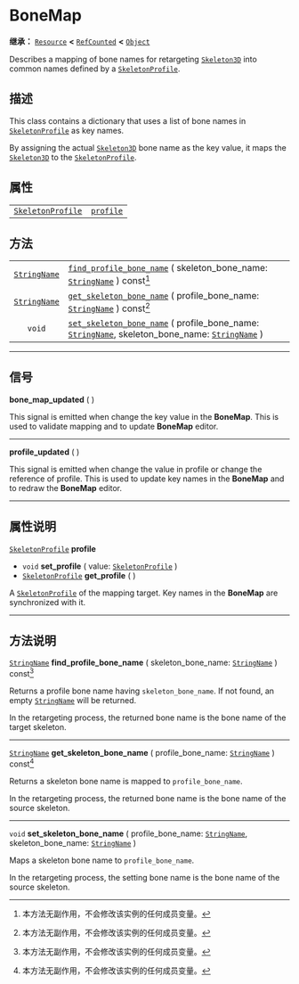 <!-- ⚠ 请勿编辑本文件 ⚠ -->
<!-- 本文档使用脚本从 WeDot 引擎源码仓库生成。 -->
<!-- 生成脚本：https://github.com/WeDot-Engine/WeDot/tree/4.3/doc/tools/make_md.py； -->
<!-- 原文件：https://github.com/WeDot-Engine/WeDot/tree/4.3/doc/classes/BoneMap.xml。 -->

<div id="_class_bonemap"></div>

# BoneMap

**继承：** [`Resource`](class_resource.md) **<** [`RefCounted`](class_refcounted.md) **<** [`Object`](class_object.md)

Describes a mapping of bone names for retargeting [`Skeleton3D`](class_skeleton3d.md) into common names defined by a [`SkeletonProfile`](class_skeletonprofile.md).

## 描述

This class contains a dictionary that uses a list of bone names in [`SkeletonProfile`](class_skeletonprofile.md) as key names.

By assigning the actual [`Skeleton3D`](class_skeleton3d.md) bone name as the key value, it maps the [`Skeleton3D`](class_skeleton3d.md) to the [`SkeletonProfile`](class_skeletonprofile.md).

## 属性

|||
|:-:|:--|
| [`SkeletonProfile`](class_skeletonprofile.md) | [`profile`](#class_bonemap_property_profile) |

## 方法

|||
|:-:|:--|
| [`StringName`](class_stringname.md) | [`find_profile_bone_name`](#class_bonemap_method_find_profile_bone_name) ( skeleton_bone_name: [`StringName`](class_stringname.md) ) const[^const]                                           |
| [`StringName`](class_stringname.md) | [`get_skeleton_bone_name`](#class_bonemap_method_get_skeleton_bone_name) ( profile_bone_name: [`StringName`](class_stringname.md) ) const[^const]                                            |
| `void`                              | [`set_skeleton_bone_name`](#class_bonemap_method_set_skeleton_bone_name) ( profile_bone_name: [`StringName`](class_stringname.md), skeleton_bone_name: [`StringName`](class_stringname.md) ) |

<!-- rst-class:: classref-section-separator -->

---

## 信号

<div id="_class_class_bonemap_signal_bone_map_updated"></div>

**bone_map_updated** ( ) <div id="class_bonemap_signal_bone_map_updated"></div>

This signal is emitted when change the key value in the **BoneMap**. This is used to validate mapping and to update **BoneMap** editor.

<!-- rst-class:: classref-item-separator -->

---

<div id="_class_class_bonemap_signal_profile_updated"></div>

**profile_updated** ( ) <div id="class_bonemap_signal_profile_updated"></div>

This signal is emitted when change the value in profile or change the reference of profile. This is used to update key names in the **BoneMap** and to redraw the **BoneMap** editor.

<!-- rst-class:: classref-section-separator -->

---

## 属性说明

<div id="_class_bonemap_property_profile"></div>

[`SkeletonProfile`](class_skeletonprofile.md) **profile** <div id="class_bonemap_property_profile"></div>

- `void` **set_profile** ( value: [`SkeletonProfile`](class_skeletonprofile.md) )
- [`SkeletonProfile`](class_skeletonprofile.md) **get_profile** ( )

A [`SkeletonProfile`](class_skeletonprofile.md) of the mapping target. Key names in the **BoneMap** are synchronized with it.

<!-- rst-class:: classref-section-separator -->

---

## 方法说明

<div id="_class_bonemap_method_find_profile_bone_name"></div>

[`StringName`](class_stringname.md) **find_profile_bone_name** ( skeleton_bone_name: [`StringName`](class_stringname.md) ) const[^const]<div id="class_bonemap_method_find_profile_bone_name"></div>

Returns a profile bone name having `skeleton_bone_name`. If not found, an empty [`StringName`](class_stringname.md) will be returned.

In the retargeting process, the returned bone name is the bone name of the target skeleton.

<!-- rst-class:: classref-item-separator -->

---

<div id="_class_bonemap_method_get_skeleton_bone_name"></div>

[`StringName`](class_stringname.md) **get_skeleton_bone_name** ( profile_bone_name: [`StringName`](class_stringname.md) ) const[^const]<div id="class_bonemap_method_get_skeleton_bone_name"></div>

Returns a skeleton bone name is mapped to `profile_bone_name`.

In the retargeting process, the returned bone name is the bone name of the source skeleton.

<!-- rst-class:: classref-item-separator -->

---

<div id="_class_bonemap_method_set_skeleton_bone_name"></div>

`void` **set_skeleton_bone_name** ( profile_bone_name: [`StringName`](class_stringname.md), skeleton_bone_name: [`StringName`](class_stringname.md) )<div id="class_bonemap_method_set_skeleton_bone_name"></div>

Maps a skeleton bone name to `profile_bone_name`.

In the retargeting process, the setting bone name is the bone name of the source skeleton.

[^virtual]: 本方法通常需要用户覆盖才能生效。
[^const]: 本方法无副作用，不会修改该实例的任何成员变量。
[^vararg]: 本方法除了能接受在此处描述的参数外，还能够继续接受任意数量的参数。
[^constructor]: 本方法用于构造某个类型。
[^static]: 调用本方法无需实例，可直接使用类名进行调用。
[^operator]: 本方法描述的是使用本类型作为左操作数的有效运算符。
[^bitfield]: 这个值是由下列位标志构成位掩码的整数。
[^void]: 无返回值。
